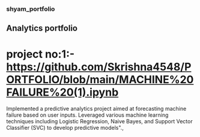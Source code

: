 ### shyam_portfolio
## Analytics portfolio
# project no:1:-https://github.com/Skrishna4548/PORTFOLIO/blob/main/MACHINE%20FAILURE%20(1).ipynb
Implemented a predictive analytics project aimed at
forecasting machine failure based on user inputs. Leveraged various machine
learning techniques including Logistic Regression, Naive Bayes, and Support Vector
Classifier (SVC) to develop predictive models".,

